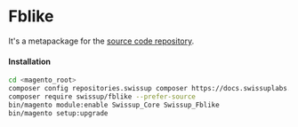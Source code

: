 # Fblike

It's a metapackage for the [source code repository](https://github.com/swissup/module-fblike).

#### Installation

```bash
cd <magento_root>
composer config repositories.swissup composer https://docs.swissuplabs.com/packages/
composer require swissup/fblike --prefer-source
bin/magento module:enable Swissup_Core Swissup_Fblike
bin/magento setup:upgrade
```
